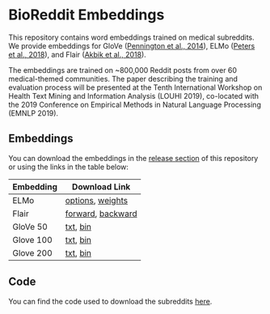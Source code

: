 # BioReddit Embeddings

This repository contains word embeddings trained on medical subreddits. 
We provide embeddings for GloVe ([Pennington et al., 2014](https://nlp.stanford.edu/pubs/glove.pdf)), 
ELMo ([Peters et al., 2018](https://arxiv.org/abs/1802.05365)),
and Flair ([Akbik et al., 2018](https://www.aclweb.org/anthology/C18-1139/)).

The embeddings are trained on ~800,000 Reddit posts from over 60 medical-themed communities. 
The paper describing the training and evaluation process will be presented at the
Tenth International Workshop on Health Text Mining and Information Analysis (LOUHI 2019), 
co-located with the 2019 Conference on Empirical Methods in Natural Language Processing (EMNLP 2019).

## Embeddings

You can download the embeddings in the [release section](https://github.com/basaldella/bioreddit/releases/tag/v1.0) of this repository or using the links in the table below:

| Embedding | Download Link                                                                                                                                                                                 |
|-----------|----------------|
| ELMo      | [options](https://github.com/basaldella/bioreddit/releases/download/v1.0/bioreddit.elmo.json), [weights](https://github.com/basaldella/bioreddit/releases/download/v1.0/bioreddit.elmo.hdf5)                                                                                                                                                                                               |
| Flair     | [forward](https://github.com/basaldella/bioreddit/releases/download/v1.0/bioreddit.flair.forward.pt),   [backward](https://github.com/basaldella/bioreddit/releases/download/v1.0/bioreddit.flair.backward.pt)                                                                                                                                                                                                |
| GloVe 50  | [txt](https://github.com/basaldella/bioreddit/releases/download/v1.0/bioreddit.glove.50.txt),   [bin](https://github.com/basaldella/bioreddit/releases/download/v1.0/bioreddit.glove.50.bin)                                                                                                                                                                                            |
| Glove 100 | [txt](https://github.com/basaldella/bioreddit/releases/download/v1.0/bioreddit.glove.100.txt),   [bin](https://github.com/basaldella/bioreddit/releases/download/v1.0/bioreddit.glove.100.bin)                                                                                                                                                                                           |
| Glove 200 |  [txt](https://github.com/basaldella/bioreddit/releases/download/v1.0/bioreddit.glove.200.txt),   [bin](https://github.com/basaldella/bioreddit/releases/download/v1.0/bioreddit.glove.200.bin) |

## Code 

You can find the code used to download the subreddits [here](https://github.com/basaldella/reddit-scraper).
